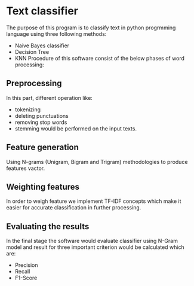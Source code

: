 # Text classifier
The purpose of this program is to classify text in python progrmming language using three following methods:
- Naive Bayes classifier
- Decision Tree
- KNN
Procedure of this software consist of the below phases of word processing:
## Preprocessing
In this part, different operation like:
- tokenizing
- deleting punctuations
- removing stop words
- stemming
would be performed on the input texts.
## Feature generation
Using N-grams (Unigram, Bigram and Trigram) methodologies to produce features vactor.
## Weighting features
In order to weigh feature we implement TF-IDF concepts which make it easier for accurate classification in further processing. 
## Evaluating the results
In the final stage the software would evaluate classifier using N-Gram model and result for three important criterion would be calculated which are:
- Precision
- Recall
- F1-Score
